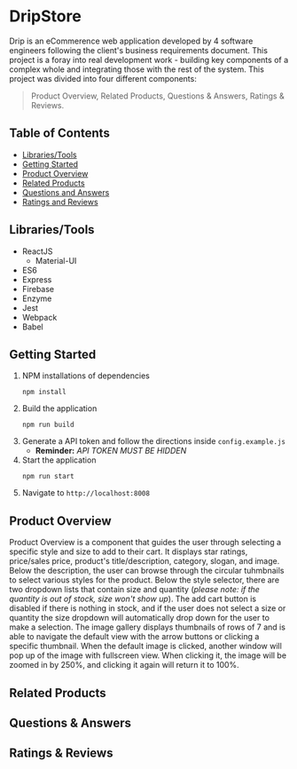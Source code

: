 # DripStore
Drip is an eCommerence web application developed by 4 software engineers following the client's business requirements document. This project is a foray into real development work - building key components of a complex whole and integrating those with the rest of the system. This project was divided into four different components: 
> Product Overview, Related Products, Questions & Answers, Ratings & Reviews.

## Table of Contents ##
* [Libraries/Tools](#librariestools "Goto librariestools")
* [Getting Started](#getting-started "Goto getting-started")
* [Product Overview](#product-overview "Goto product-overview")
* [Related Products](#related-products "Goto related-products")
* [Questions and Answers](#questions--answers "Goto questions--answers")
* [Ratings and Reviews](#ratings--reviews "Goto ratings--reviews")

## Libraries/Tools ##
* ReactJS
  * Material-UI
* ES6
* Express
* Firebase
* Enzyme
* Jest
* Webpack
* Babel

## Getting Started ##
1. NPM installations of dependencies
      ``` 
      npm install 
      ```
3. Build the application
      ```
      npm run build 
      ```
4. Generate a API token and follow the directions inside ```config.example.js```
    * __Reminder:__ _API TOKEN MUST BE HIDDEN_
5. Start the application
      ``` 
      npm run start 
      ```
7. Navigate to ```http://localhost:8008```

## Product Overview ##
Product Overview is a component that guides the user through selecting a specific style and size to add to their cart. It displays star ratings, price/sales price, product's title/description, category, slogan, and image. Below the description, the user can browse through the circular tuhmbnails to select various styles for the product. Below the style selector, there are two dropdown lists that contain size and quantity (_please note: if the quantity is out of stock, size won't show up_). The add cart button is disabled if there is nothing in stock, and if the user does not select a size or quantity the size dropdown will automatically drop down for the user to make a selection. The image gallery displays thumbnails of rows of 7 and is able to navigate the default view with the arrow buttons or clicking a specific thumbnail. When the default image is clicked, another window will pop up of the image with fullscreen view. When clicking it, the image will be zoomed in by 250%, and clicking it again will return it to 100%. 

## Related Products ##

## Questions & Answers ##

## Ratings & Reviews ##
